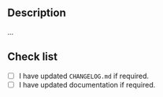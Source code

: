 ## Description

...

## Check list

- [ ] I have updated `CHANGELOG.md` if required.
- [ ] I have updated documentation if required.
